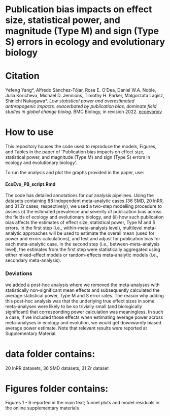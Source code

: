 # Publication bias impacts on effect size, statistical power, and magnitude  (Type M) and sign (Type S) errors in ecology and evolutionary biology

# Citation
Yefeng Yang*, Alfredo Sánchez-Tójar, Rose E. O’Dea, Daniel W.A. Noble, Julia Koricheva, Michael D. Jennions, Timothy H. Parker, Malgorzata Lagisz, Shinichi Nakagawa*. *Low statistical power and overestimated anthropogenic impacts, exacerbated by publication bias, dominate field studies in global change biolog*. BMC Biology, in revision 2022. [ecoevorxiv](https://ecoevorxiv.org/repository/view/3665/)

# How to use
This repository houses the code used to reproduce the models, Figures, and Tables in the paper of 'Publication bias impacts on effect size, statistical power, and magnitude  (Type M) and sign (Type S) errors in ecology and evolutionary biology'.

To run the analysis and plot the graphs provided in the paper, use: 
#### EcoEvo_PB_script.Rmd

The code has detailed annotations for our analysis pipelines. Using the datasets containing 88 independent meta-analytic cases (36 SMD, 20 lnRR, and 31 Zr cases, respectively), we used a two-step modelling procedure to assess (i) the estimated prevalence and severity of publication bias across the fields of ecology and evolutionary biology, and (ii) how such publication bias affects the estimates of effect size, statistical power, Type M and S errors. In the first step (i.e., within-meta-analysis level), multilevel meta-analytic approaches will be used to estimate the overall mean (used for power and errors calculations), and test and adjust for publication bias for each meta-analytic case. In the second step (i.e., between-meta-analysis level), the estimates from the first step were statistically aggregated using either mixed-effect models or random-effects meta-analytic models (i.e., secondary meta-analysis). 

### Deviations
we added a post-hoc analysis where we removed the meta-analyses with statistically non-significant mean effects and subsequently calculated the average statistical power, Type M and S error rates. The reason why adding this post-hoc analysis was that the underlying true effect sizes in some meta-analyses were likely to be so trivially small (and biologically significant) that corresponding power calculation was meaningless. In such a case, if we included those effects when estimating average power across meta-analyses in ecology and evolution, we would get downwardly biased average power estimate. Note that relevant results were reported at Supplementary Material.

# data folder contains:
20 lnRR datasets, 36 SMD datasets, 31 Zr dataset

# Figures folder contains:
Figures 1 - 6  reported in the main text; funnel plots and model residuals in the online supplementary materials
